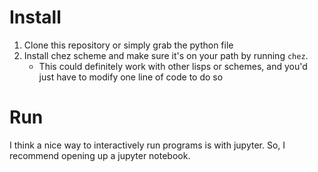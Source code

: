 # Install

1. Clone this repository or simply grab the python file
2. Install chez scheme and make sure it's on your
   path by running `chez`.
   - This could definitely work with other lisps or schemes,
     and you'd just have to modify one line of code to do so

# Run

I think a nice way to interactively run programs is with jupyter.
So, I recommend opening up a jupyter notebook. 